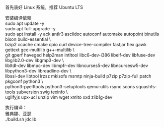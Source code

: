首先装好 Linux 系统，推荐 Ubuntu LTS  

安装编译依赖  
sudo apt update -y  
sudo apt full-upgrade -y  
sudo apt install -y ack antlr3 asciidoc autoconf automake autopoint binutils bison build-essential \  
bzip2 ccache cmake cpio curl device-tree-compiler fastjar flex gawk gettext gcc-multilib g++-multilib \  
git gperf haveged help2man intltool libc6-dev-i386 libelf-dev libfuse-dev libglib2.0-dev libgmp3-dev \  
libltdl-dev libmpc-dev libmpfr-dev libncurses5-dev libncursesw5-dev libpython3-dev libreadline-dev \  
libssl-dev libtool lrzsz mkisofs msmtp ninja-build p7zip p7zip-full patch pkgconf python3 \  
python3-pyelftools python3-setuptools qemu-utils rsync scons squashfs-tools subversion swig texinfo \  
uglifyjs upx-ucl unzip vim wget xmlto xxd zlib1g-dev  

执行编译：  
雅典娜、亚瑟  
./build.sh jdclib

